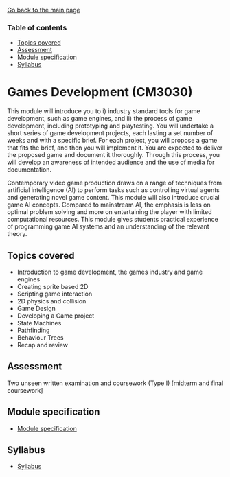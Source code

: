 [Go back to the main page](../../../README.md)

### Table of contents

- [Topics covered](#topics-covered)
- [Assessment](#assessment)
- [Module specification](#module-specification)
- [Syllabus](#syllabus)

# Games Development (CM3030)

This module will introduce you to i) industry standard tools for
game development, such as game engines, and ii) the process of game
development, including prototyping and playtesting. You will undertake
a short series of game development projects, each lasting a set number
of weeks and with a specific brief. For each project, you will propose
a game that fits the brief, and then you will implement it. You are
expected to deliver the proposed game and document it thoroughly.
Through this process, you will develop an awareness of intended audience
and the use of media for documentation.

Contemporary video game production draws on a range of techniques from
artificial intelligence (AI) to perform tasks such as controlling
virtual agents and generating novel game content. This module will also
introduce crucial game AI concepts. Compared to mainstream AI, the
emphasis is less on optimal problem solving and more on entertaining the
player with limited computational resources. This module gives students
practical experience of programming game AI systems and an understanding
of the relevant theory.

## Topics covered

- Introduction to game development, the games industry and game engines
- Creating sprite based 2D
- Scripting game interaction
- 2D physics and collision
- Game Design
- Developing a Game project
- State Machines
- Pathfinding
- Behaviour Trees
- Recap and review

## Assessment

Two unseen written examination and coursework (Type I) [midterm and final coursework]

## Module specification

- [Module specification](https://github.com/world-class/binary-assets/blob/master/modules/module_specification/CM3030_GD-Module-Spec.pdf)

## Syllabus

- [Syllabus](https://github.com/world-class/binary-assets/blob/master/modules/syllabi/Syllabus_CM3030_GD.pdf)
